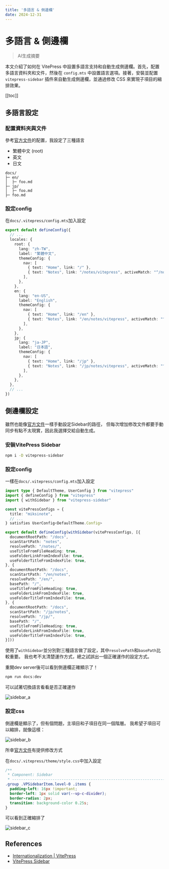 ```yaml
---
title: '多語言 & 側邊欄'
date: 2024-12-31
---
```


# 多語言 & 側邊欄

> AI生成摘要

<!-- excerpt -->

本文介紹了如何在 VitePress 中設置多語言支持和自動生成側邊欄。首先，配置多語言資料夾和文件，然後在 `config.mts` 中設置語言選項。接著，安裝並配置 `vitepress-sidebar` 插件來自動生成側邊欄，並通過修改 CSS 來實現子項目的縮排效果。

<!-- excerpt -->

[[toc]]

## 多語言設定

### 配置資料夾與文件

參考[官方文件](https://vitepress.dev/guide/i18n#internationalization)的配置，我設定了三種語言

- 繁體中文 (root)
- 英文
- 日文

```
docs/
├─ en/
│  ├─ foo.md
├─ jp/
│  ├─ foo.md
├─ foo.md
```

### 設定config

在`docs/.vitepress/config.mts`加入設定

```typescript
export default defineConfig({
  // ...
  locales: {
    root: {
      lang: "zh-TW",
      label: "繁體中文",
      themeConfig: {
        nav: [
          { text: "Home", link: "/" },
          { text: "Notes", link: "/notes/vitepress", activeMatch: "^/notes" },
        ],
      },
    },
    en: {
      lang: "en-US",
      label: "English",
      themeConfig: {
        nav: [
          { text: "Home", link: "/en" },
          { text: "Notes", link: "/en/notes/vitepress", activeMatch: "^/en/notes" },
        ],
      },
    },
    jp: {
      lang: "ja-JP",
      label: "日本語",
      themeConfig: {
        nav: [
          { text: "Home", link: "/jp" },
          { text: "Notes", link: "/jp/notes/vitepress", activeMatch: "^/jp/notes" },
        ],
      },
    },
  },
  // ...
})
```

## 側邊欄設定

雖然也能像[官方文件](https://vitepress.dev/reference/default-theme-sidebar#sidebar)一樣手動設定Sidebar的路徑，
但每次增加修改文件都要手動同步有點不太現實，因此我選擇交給自動生成。

### 安裝VitePress Sidebar

```bash
npm i -D vitepress-sidebar
```

### 設定config

一樣在`docs/.vitepress/config.mts`加入設定

```typescript
import type { DefaultTheme, UserConfig } from "vitepress"
import { defineConfig } from "vitepress"
import { withSidebar } from "vitepress-sidebar"

const vitePressConfigs = {
  title: "miksinote",
  // ...
} satisfies UserConfig<DefaultTheme.Config>

export default defineConfig(withSidebar(vitePressConfigs, [{
  documentRootPath: "/docs",
  scanStartPath: "notes",
  resolvePath: "/notes/",
  useTitleFromFileHeading: true,
  useFolderLinkFromIndexFile: true,
  useFolderTitleFromIndexFile: true,
}, {
  documentRootPath: "/docs",
  scanStartPath: "/en/notes",
  resolvePath: "/en/",
  basePath: "/",
  useTitleFromFileHeading: true,
  useFolderLinkFromIndexFile: true,
  useFolderTitleFromIndexFile: true,
}, {
  documentRootPath: "/docs",
  scanStartPath: "/jp/notes",
  resolvePath: "/jp/",
  basePath: "/",
  useTitleFromFileHeading: true,
  useFolderLinkFromIndexFile: true,
  useFolderTitleFromIndexFile: true,
}]))
```

使用了`withSidebar`並分別對三種語言做了設定，其中`resolvePath`和`basePath`比較重要。
我也考不太清楚運作方式，總之試誤出一個正確運作的設定方式。

重開dev server後可以看到側邊欄正確顯示了！

```bash
npm run docs:dev
```

可以試著切換語言看看是否正確運作

![sidebar_a](https://cdn.miksin.art/miksinote/img/notes/vitepress/04_internationalization/sidebar_a.webp)

### 設定css

側邊欄是顯示了，但有個問題，主項目和子項目在同一個階層。
我希望子項目可以縮排，就像這樣：

![sidebar_b](https://cdn.miksin.art/miksinote/img/notes/vitepress/04_internationalization/sidebar_b.webp)

所幸[官方文件](https://vitepress-sidebar.cdget.com/advanced-usage/multi-level-sidebar-with-indents#multi-level-sidebar-with-indents)有提供修改方式

在`docs/.vitepress/theme/style.css`中加入設定

```css
/**
 * Component: Sidebar
 * -------------------------------------------------------------------------- */
.group .VPSidebarItem.level-0 .items {
  padding-left: 16px !important;
  border-left: 1px solid var(--vp-c-divider);
  border-radius: 2px;
  transition: background-color 0.25s;
}
```

可以看到正確縮排了

![sidebar_c](https://cdn.miksin.art/miksinote/img/notes/vitepress/04_internationalization/sidebar_c.webp)

## References

- [Internationalization | VitePress](https://vitepress.dev/guide/i18n#internationalization)
- [VitePress Sidebar](https://vitepress-sidebar.cdget.com/)

